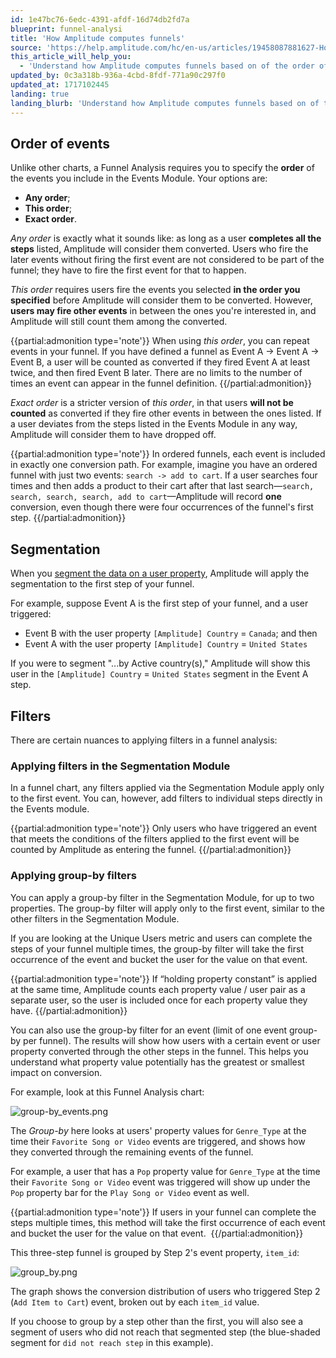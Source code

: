 ```yaml
---
id: 1e47bc76-6edc-4391-afdf-16d74db2fd7a
blueprint: funnel-analysi
title: 'How Amplitude computes funnels'
source: 'https://help.amplitude.com/hc/en-us/articles/19458087881627-How-Amplitude-computes-funnels'
this_article_will_help_you:
  - 'Understand how Amplitude computes funnels based on of the order of events, segmentation, and filters'
updated_by: 0c3a318b-936a-4cbd-8fdf-771a90c297f0
updated_at: 1717102445
landing: true
landing_blurb: 'Understand how Amplitude computes funnels based on of the order of events, segmentation, and filters'
---
```

## Order of events

Unlike other charts, a Funnel Analysis requires you to specify the **order** of the events you include in the Events Module. Your options are:

* **Any order**;
* **This order**;
* **Exact order**.

*Any order* is exactly what it sounds like: as long as a user **completes all the steps** listed, Amplitude will consider them converted. Users who fire the later events without firing the first event are not considered to be part of the funnel; they have to fire the first event for that to happen.

*This order* requires users fire the events you selected **in the order you specified** before Amplitude will consider them to be converted. However, **users may fire other events** in between the ones you're interested in, and Amplitude will still count them among the converted.

{{partial:admonition type='note'}}
When using *this order*, you can repeat events in your funnel. If you have defined a funnel as Event A -> Event A -> Event B, a user will be counted as converted if they fired Event A at least twice, and then fired Event B later. There are no limits to the number of times an event can appear in the funnel definition.
{{/partial:admonition}}

*Exact order* is a stricter version of *this order*, in that users **will not be counted** as converted if they fire other events in between the ones listed. If a user deviates from the steps listed in the Events Module in any way, Amplitude will consider them to have dropped off.

{{partial:admonition type='note'}}
In ordered funnels, each event is included in exactly one conversion path. For example, imagine you have an ordered funnel with just two events: `search -> add to cart`. If a user searches four times and then adds a product to their cart after that last search—`search, search, search, search, add to cart`—Amplitude will record **one** conversion, even though there were four occurrences of the funnel's first step.
{{/partial:admonition}}

## Segmentation

When you [segment the data on a user property](/docs/analytics/charts/build-charts-add-events), Amplitude will apply the segmentation to the first step of your funnel.

For example, suppose Event A is the first step of your funnel, and a user triggered:

* Event B with the user property `[Amplitude] Country` = `Canada`; and then
* Event A with the user property `[Amplitude] Country` = `United
 States`

If you were to segment "...by Active country(s)," Amplitude will show this user in the `[Amplitude] Country` = `United States` segment in the Event A step.

## Filters

There are certain nuances to applying filters in a funnel analysis: 

### Applying filters in the Segmentation Module

In a funnel chart, any filters applied via the Segmentation Module apply only to the first event. You can, however, add filters to individual steps directly in the Events module.

{{partial:admonition type='note'}}
Only users who have triggered an event that meets the conditions of the filters applied to the first event will be counted by Amplitude as entering the funnel.
{{/partial:admonition}}

### Applying group-by filters

You can apply a group-by filter in the Segmentation Module, for up to two properties. The group-by filter will apply only to the first event, similar to the other filters in the Segmentation Module.

If you are looking at the Unique Users metric and users can complete the steps of your funnel multiple times, the group-by filter will take the first occurrence of the event and bucket the user for the value on that event.

{{partial:admonition type='note'}}
If “holding property constant” is applied at the same time, Amplitude counts each property value / user pair as a separate user, so the user is included once for each property value they have.
{{/partial:admonition}}

You can also use the group-by filter for an event (limit of one event group-by per funnel). The results will show how users with a certain event or user property converted through the other steps in the funnel. This helps you understand what property value potentially has the greatest or smallest impact on conversion.

For example, look at this Funnel Analysis chart:

![group-by_events.png](/docs/output/img/funnel-analysis/group-by-events-png.png)

 The *Group-by* here looks at users' property values for `Genre_Type` at the time their `Favorite Song or Video` events are triggered, and shows how they converted through the remaining events of the funnel. 

For example, a user that has a `Pop` property value for `Genre_Type` at the time their `Favorite Song or Video` event was triggered will show up under the `Pop` property bar for the `Play Song or Video` event as well.

{{partial:admonition type='note'}}
If users in your funnel can complete the steps multiple times, this method will take the first occurrence of each event and bucket the user for the value on that event. 
{{/partial:admonition}}

This three-step funnel is grouped by Step 2's event property, `item_id`:

![group_by.png](/docs/output/img/funnel-analysis/group-by-png.png)

The graph shows the conversion distribution of users who triggered Step 2 (`Add Item to Cart`) event, broken out by each `item_id` value.

If you choose to group by a step other than the first, you will also see a segment of users who did not reach that segmented step (the blue-shaded segment for `did
 not reach step` in this example).